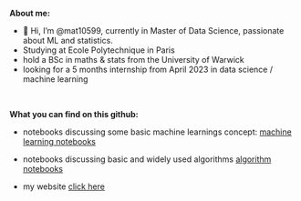 **About me:** 
- 👋 Hi, I’m @mat10599, currently in Master of Data Science, passionate about ML and statistics.
- Studying at Ecole Polytechnique in Paris 
- hold a BSc in maths & stats from the University of Warwick 
- looking for a 5 months internship from April 2023 in data science / machine learning
<br>

**What you can find on this github:**

- notebooks discussing some basic machine learnings concept:
    [machine learning notebooks](https://github.com/mat10599/machine-learning-notebooks)
  
- notebooks discussing basic and widely used algorithms 
    [algorithm notebooks](https://github.com/mat10599/algorithm)
    
- my website [click here](https://mat10599.github.io/mathieunordin.github.io/)

